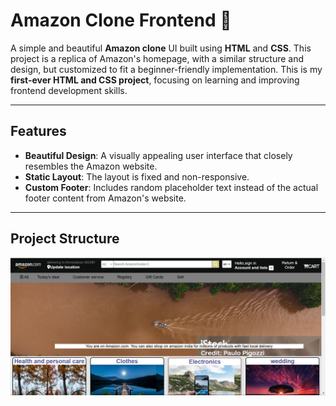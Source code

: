 # Amazon Clone Frontend 🌟

A simple and beautiful **Amazon clone** UI built using **HTML** and **CSS**. This project is a replica of Amazon's homepage, with a similar structure and design, but customized to fit a beginner-friendly implementation. This is my **first-ever HTML and CSS project**, focusing on learning and improving frontend development skills.

---

## Features
- **Beautiful Design**: A visually appealing user interface that closely resembles the Amazon website.
- **Static Layout**: The layout is fixed and non-responsive.
- **Custom Footer**: Includes random placeholder text instead of the actual footer content from Amazon's website.

---

## Project Structure
![image of clone](./amazon.png)